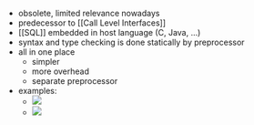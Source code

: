 + obsolete, limited relevance nowadays
+ predecessor to [[Call Level Interfaces]]
+ [[SQL]] embedded in host language (C, Java, ...)
+ syntax and type checking is done statically by preprocessor
+ all in one place
	+ simpler
	+ more overhead
	+ separate preprocessor
+ examples:
	+ ![](../../z_images/Pasted%20image%2020220427120442.png)
	+ ![](../../z_images/Pasted%20image%2020220427120450.png)